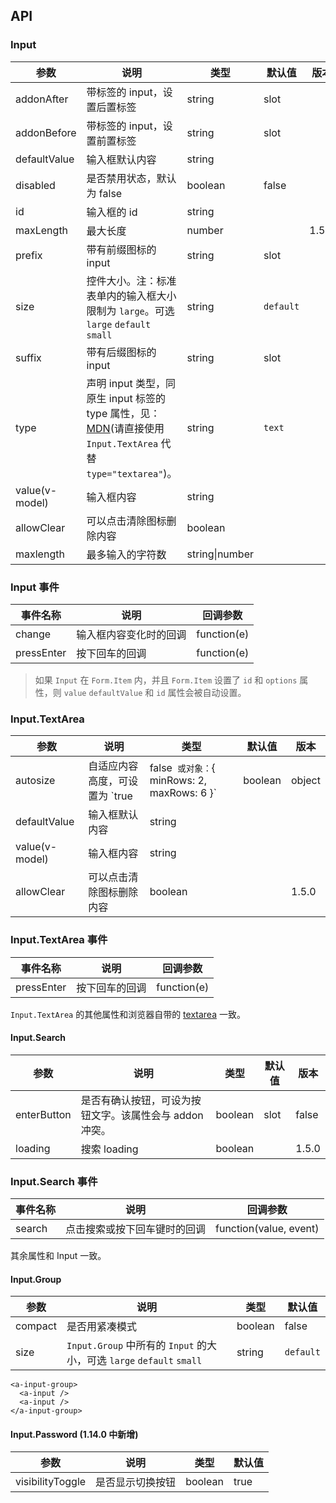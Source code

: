 ## API

### Input

| 参数 | 说明 | 类型 | 默认值 | 版本 |
| --- | --- | --- | --- | --- |
| addonAfter | 带标签的 input，设置后置标签 | string|slot |  |  |
| addonBefore | 带标签的 input，设置前置标签 | string|slot |  |  |
| defaultValue | 输入框默认内容 | string |  |  |
| disabled | 是否禁用状态，默认为 false | boolean | false |  |
| id | 输入框的 id | string |  |  |
| maxLength | 最大长度 | number |  | 1.5.0 |
| prefix | 带有前缀图标的 input | string|slot |  |  |
| size | 控件大小。注：标准表单内的输入框大小限制为 `large`。可选 `large` `default` `small` | string | `default` |  |
| suffix | 带有后缀图标的 input | string|slot |  |  |
| type | 声明 input 类型，同原生 input 标签的 type 属性，见：[MDN](https://developer.mozilla.org/zh-CN/docs/Web/HTML/Element/input#%E5%B1%9E%E6%80%A7)(请直接使用 `Input.TextArea` 代替 `type="textarea"`)。 | string | `text` |  |
| value(v-model) | 输入框内容 | string |  |  |
| allowClear | 可以点击清除图标删除内容 | boolean |  |  |
| maxlength | 最多输入的字符数 | string\|number |  |  |

### Input 事件

| 事件名称 | 说明 | 回调参数 |
| --- | --- | --- |
| change | 输入框内容变化时的回调 | function(e) |
| pressEnter | 按下回车的回调 | function(e) |

> 如果 `Input` 在 `Form.Item` 内，并且 `Form.Item` 设置了 `id` 和 `options` 属性，则 `value` `defaultValue` 和 `id` 属性会被自动设置。
### Input.TextArea

| 参数 | 说明 | 类型 | 默认值 | 版本 |
| --- | --- | --- | --- | --- |
| autosize | 自适应内容高度，可设置为 `true|false` 或对象：`{ minRows: 2, maxRows: 6 }` | boolean|object | false |  |
| defaultValue | 输入框默认内容 | string |  |  |
| value(v-model) | 输入框内容 | string |  |  |
| allowClear | 可以点击清除图标删除内容 | boolean |  | 1.5.0 |

### Input.TextArea 事件

| 事件名称 | 说明 | 回调参数 |
| --- | --- | --- |
| pressEnter | 按下回车的回调 | function(e) |

`Input.TextArea` 的其他属性和浏览器自带的 [textarea](https://developer.mozilla.org/en-US/docs/Web/HTML/Element/textarea) 一致。

#### Input.Search

| 参数 | 说明 | 类型 | 默认值 | 版本 |
| --- | --- | --- | --- | --- |
| enterButton | 是否有确认按钮，可设为按钮文字。该属性会与 addon 冲突。 | boolean|slot | false |  |
| loading | 搜索 loading | boolean |  | 1.5.0 |

### Input.Search 事件

| 事件名称 | 说明 | 回调参数 |
| --- | --- | --- |
| search | 点击搜索或按下回车键时的回调 | function(value, event) |

其余属性和 Input 一致。

#### Input.Group

| 参数 | 说明 | 类型 | 默认值 |
| --- | --- | --- | --- |
| compact | 是否用紧凑模式 | boolean | false |
| size | `Input.Group` 中所有的 `Input` 的大小，可选 `large` `default` `small` | string | `default` |

```
<a-input-group>
  <a-input />
  <a-input />
</a-input-group>
```

#### Input.Password (1.14.0 中新增)

| 参数 | 说明 | 类型 | 默认值 |
| --- | --- | --- | --- |
| visibilityToggle | 是否显示切换按钮 | boolean | true |
